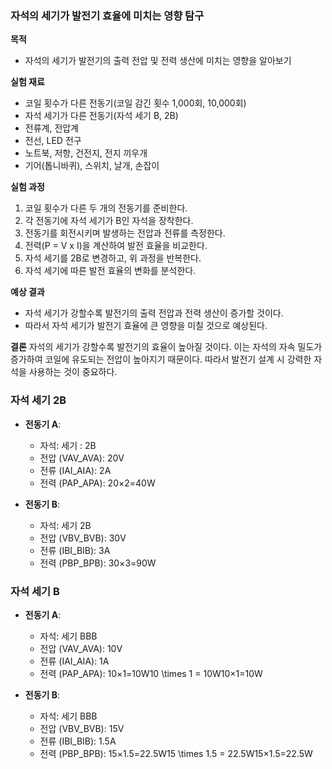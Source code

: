 ### 자석의 세기가 발전기 효율에 미치는 영향 탐구

**목적**

- 자석의 세기가 발전기의 출력 전압 및 전력 생산에 미치는 영향을 알아보기

**실험 재료**

- 코일 횟수가 다른 전동기(코일 감긴 횟수 1,000회, 10,000회)
- 자석 세기가 다른 전동기(자석 세기 B, 2B)
- 전류계, 전압계
- 전선, LED 전구
- 노트북, 저항, 건전지, 전지 끼우개
- 기어(톱니바퀴), 스위치, 날개, 손잡이

**실험 과정**

1. 코일 횟수가 다른 두 개의 전동기를 준비한다.
2. 각 전동기에 자석 세기가 B인 자석을 장착한다.
3. 전동기를 회전시키며 발생하는 전압과 전류를 측정한다.
4. 전력(P = V x I)을 계산하여 발전 효율을 비교한다.
5. 자석 세기를 2B로 변경하고, 위 과정을 반복한다.
6. 자석 세기에 따른 발전 효율의 변화를 분석한다.

**예상 결과**

- 자석 세기가 강할수록 발전기의 출력 전압과 전력 생산이 증가할 것이다.
- 따라서 자석 세기가 발전기 효율에 큰 영향을 미칠 것으로 예상된다.

**결론** 자석의 세기가 강할수록 발전기의 효율이 높아질 것이다. 이는 자석의 자속 밀도가 증가하여 코일에 유도되는 전압이 높아지기 때문이다. 따라서 발전기 설계 시 강력한 자석을 사용하는 것이 중요하다.
### 자석 세기 2B

- **전동기 A**:
    - 자석: 세기 : 2B
    - 전압 (VAV_AVA​): 20V
    - 전류 (IAI_AIA​): 2A
    - 전력 (PAP_APA​): 20×2=40W
- **전동기 B**:
    
    - 자석: 세기 2B
    - 전압 (VBV_BVB​): 30V
    - 전류 (IBI_BIB​): 3A
    - 전력 (PBP_BPB​): 30×3=90W

### 자석 세기 B

- **전동기 A**:
    
    - 자석: 세기 BBB
    - 전압 (VAV_AVA​): 10V
    - 전류 (IAI_AIA​): 1A
    - 전력 (PAP_APA​): 10×1=10W10 \times 1 = 10W10×1=10W
- **전동기 B**:
    
    - 자석: 세기 BBB
    - 전압 (VBV_BVB​): 15V
    - 전류 (IBI_BIB​): 1.5A
    - 전력 (PBP_BPB​): 15×1.5=22.5W15 \times 1.5 = 22.5W15×1.5=22.5W